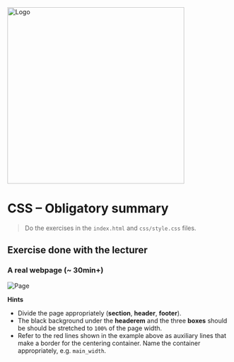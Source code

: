 <img alt="Logo" src="http://coderslab.pl/svg/logo-coderslab.svg" width="400">

# CSS &ndash; Obligatory summary

> Do the exercises in the ```index.html``` and ```css/style.css``` files.

## Exercise done with the lecturer

### A real webpage (~ 30min+)

![Page](images/page.jpg)

**Hints**
* Divide the page appropriately (**section**, **header**, **footer**).
* The black background under the **headerem** and the three **boxes** should be should be stretched to ```100%``` of the page width.
* Refer to the red lines shown in the example above as auxiliary lines that make a border for the centering container. Name the container appropriately, e.g. ```main_width```.
